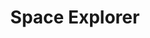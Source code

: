 ---
id: space_explorer
title: Space Explorer
images: ["/images/space_explorer_1.webp"]
technologies: ["JS", "TS", "React", "MaterialUI"]
teaser: Simple app made during classes. It allows user to browse space news, add notes, save liked news. It was never fully complete. Some technologies are used only for trainging purpose.
repo_link: "https://github.com/EP-coode/AplikacjeMultimedialne"
live_sample_link: "https://agreeable-sea-0dc02b603.1.azurestaticapps.net"
---
